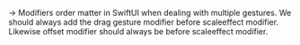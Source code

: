 -> Modifiers order matter in SwiftUI when dealing with multiple gestures. We should always add the drag gesture modifier before scaleeffect modifier. Likewise offset modifier should always be before scaleeffect modifier. 


